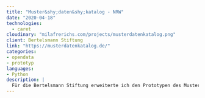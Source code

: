 ```yaml
---
title: "Muster&shy;daten&shy;katalog - NRW"
date: "2020-04-18"
technologies:
  - caret
cloudinary: "milafrerichs.com/projects/musterdatenkatalog.png"
client: Bertelsmann Stiftung
link: "https://musterdatenkatalog.de/"
categories:
- opendata
- prototyp
languages:
- Python
description: |
  Für die Bertelsmann Stiftung erweiterte ich den Prototypen des Musterdatenkatalogs auf ganz NRW.  
---
```

